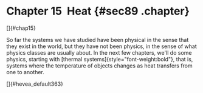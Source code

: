 ﻿Chapter 15  Heat {#sec89 .chapter}
================

[]{#chap15}

So far the systems we have studied have been physical in the sense that
they exist in the world, but they have not been physics, in the sense of
what physics classes are usually about. In the next few chapters, we'll
do some physics, starting with [thermal
systems]{style="font-weight:bold"}, that is, systems where the
temperature of objects changes as heat transfers from one to another.

[]{#hevea_default363}

